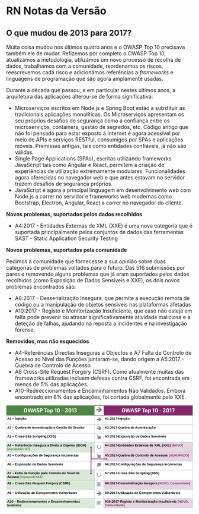 # RN Notas da Versão

## O que mudou de 2013 para 2017?

Muita coisa mudou nos últimos quatro anos e o OWASP Top 10 precisava também ele
de mudar. Refizemos por completo o OWASP Top 10, atualizámos a metodologia,
utilizámos um novo processo de recolha de dados, trabalhámos com a comunidade,
reordenamos os riscos, reescrevemos cada risco e adicionámos referências a
_frameworks_ e linguagens de programação que são agora amplamente usadas. 

Durante a década que passou, e em particular nestes últimos anos, a arquitetura
das aplicações alterou-se de forma significativa:

- Microserviços escritos em Node.js e Spring Boot estão a substituir as
  tradicionais aplicações monolíticas. Os Microserviços apresentam os seu
  próprios desafios de segurança como a confiança entre os microserviços,
  containers, gestão de segredos, etc. Código antigo que não foi pensado para
  estar exposto à Internet é agora acessível por meio de APIs e serviços
  RESTful, consumigos por SPAs e aplicações móveis. Premissas antigas, tais como
  entidades confiáveis, já não são válidas.
- Single Page Applications (SPAs), escritas utilizando frameworks JavaScript
  tais como Angular e React, permitem a criação de experiências de utilização
  extremamente modulares. Funcionalidades agora oferecidas no navegador web e
  que antes estavam no servidor trazem desafios de segurança próprios.
- JavaScript é agora a principal linguagem em desenvolvimento web com Node.js a
  correr no servidor e frameworks web modernas como Bootstrap, Electron,
  Angular, React a correr no navegador do cliente.

**Novos problemas, suportados pelos dados recolhidos**

- A4:2017 - Entidades Externas de XML (XXE) é uma nova categoria que é suportada
  principalmente pelos conjuntos de dados das ferramentas SAST - Static
  Application Security Testing 

**Novos problemas, suportados pela comunidade**

Pedimos à comunidade que fornecesse a sua opinião sobre duas categorias de
problemas voltados para o futuro. Das 516 submissões por pares e removendo
alguns problemas que já eram suportados pelos dados recolhidos (como Exposição
de Dados Sensíveis e XXE), os dois novos problemas encontrados são:

- A8:2017 - Desserialização Insegura, que permite a execução remota de código ou
  a manipulação de objetos sensíveis nas plataformas afetadas
- A10:2017 - Registo e Monitorização Insuficiente, que caso não esteja em falta
  pode prevenir ou atrasar significativamente atividade maliciosa e a deteção de
  falhas, ajudando na reposta a incidentes e na investigação forense.

**Removidos, mas não esquecidos**

- A4-Referências Directas Inseguras a Objectos e A7 Falta de Controlo de Acesso
  ao Nível das Funções juntaram-se, dando origem a A5:2017 - Quebra de Controlo
  de Acesso.
- A8 Cross-Site Request Forgery (CSRF). Como atualmente muitas das frameworks
  utilizadas incluem defesas contra CSRF, foi encontrada em menos de 5% das
  aplicações.
- A10-Redireccionamentos e Encaminhamentos Não Validados. Embora encontrado em
  8% das aplicações, foi cortada globalmente pelo XXE.

![0x06-release-notes-1][0x061]

[0x061]: images/0x06-release-notes-1.png

